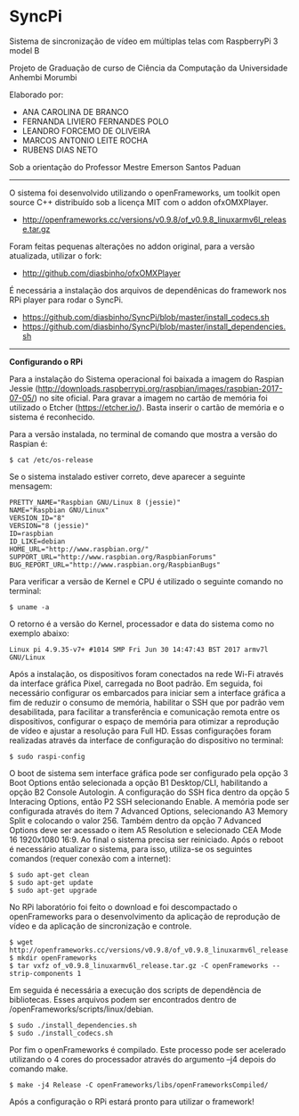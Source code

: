 # SyncPi
Sistema de sincronização de vídeo em múltiplas telas com RaspberryPi 3 model B

Projeto de Graduação de curso de Ciência da Computação da Universidade Anhembi Morumbi

Elaborado por:
 - ANA CAROLINA DE BRANCO
 - FERNANDA LIVIERO FERNANDES POLO
 - LEANDRO FORCEMO DE OLIVEIRA
 - MARCOS ANTONIO LEITE ROCHA
 - RUBENS DIAS NETO

Sob a orientação do Professor Mestre Emerson Santos Paduan

------------------------------------------------------------------------------------------

O sistema foi desenvolvido utilizando o openFrameworks, um toolkit open source C++ distribuído sob a licença MIT com o addon ofxOMXPlayer.
 - http://openframeworks.cc/versions/v0.9.8/of_v0.9.8_linuxarmv6l_release.tar.gz

Foram feitas pequenas alterações no addon original, para a versão atualizada, utilizar o fork:
 - http://github.com/diasbinho/ofxOMXPlayer

É necessária a instalação dos arquivos de dependênicas do framework nos RPi player para rodar o SyncPi.
 - https://github.com/diasbinho/SyncPi/blob/master/install_codecs.sh
 - https://github.com/diasbinho/SyncPi/blob/master/install_dependencies.sh 
 
 ------------------------------------------------------------------------------------------
 
 <Strong>Configurando o RPi</Strong>

Para a instalação do Sistema operacional foi baixada a imagem do Raspian Jessie (http://downloads.raspberrypi.org/raspbian/images/raspbian-2017-07-05/) no site oficial. Para gravar a imagem no cartão de memória foi utilizado o Etcher (https://etcher.io/). Basta inserir o cartão de memória e o sistema é reconhecido. 

Para a versão instalada, no terminal de comando que mostra a versão do Raspian é:

	$ cat /etc/os-release

Se o sistema instalado estiver correto, deve aparecer a seguinte mensagem:

	PRETTY_NAME="Raspbian GNU/Linux 8 (jessie)"
	NAME="Raspbian GNU/Linux"
	VERSION_ID="8"
	VERSION="8 (jessie)"
	ID=raspbian
	ID_LIKE=debian
	HOME_URL="http://www.raspbian.org/"
	SUPPORT_URL="http://www.raspbian.org/RaspbianForums"
	BUG_REPORT_URL="http://www.raspbian.org/RaspbianBugs"

Para verificar a versão de Kernel e CPU é utilizado o seguinte comando no terminal: 

	$ uname -a

O retorno é a versão do Kernel, processador e data do sistema como no exemplo abaixo:

	Linux pi 4.9.35-v7+ #1014 SMP Fri Jun 30 14:47:43 BST 2017 armv7l GNU/Linux

Após a instalação, os dispositivos foram conectados na rede Wi-Fi através da interface gráfica Pixel, carregada no Boot padrão. Em seguida, foi necessário configurar os embarcados para iniciar sem a interface gráfica a fim de reduzir o consumo de memória, habilitar o SSH que por padrão vem desabilitada, para facilitar a transferência e comunicação remota entre os dispositivos, configurar o espaço de memória para otimizar a reprodução de vídeo e ajustar a resolução para Full HD.
	Essas configurações foram realizadas através da interface de configuração do dispositivo no terminal:

	$ sudo raspi-config

O boot de sistema sem interface gráfica pode ser configurado pela opção 3 Boot Options então selecionada a opção B1 Desktop/CLI, habilitando a opção B2 Console Autologin. A configuração do SSH fica dentro da opção 5 Interacing Options, então P2 SSH selecionando Enable. A memória pode ser configurada através do item 7 Advanced Options, selecionando A3 Memory Split e colocando o valor 256. Também dentro da opção 7 Advanced Options deve ser acessado o item A5 Resolution e selecionado CEA Mode 16 1920x1080 16:9. Ao final o sistema precisa ser reiniciado.
Após o reboot é necessário atualizar o sistema, para isso, utiliza-se os seguintes comandos (requer conexão com a internet):

	$ sudo apt-get clean
	$ sudo apt-get update
	$ sudo apt-get upgrade

No RPi laboratório foi feito o download e foi descompactado o openFrameworks para o desenvolvimento da aplicação de reprodução de vídeo e da aplicação de sincronização e controle.

	$ wget http://openframeworks.cc/versions/v0.9.8/of_v0.9.8_linuxarmv6l_release.tar.gz
	$ mkdir openFrameworks
	$ tar vxfz of_v0.9.8_linuxarmv6l_release.tar.gz -C openFrameworks --strip-components 1

Em seguida é necessária a execução dos scripts de dependência de bibliotecas. Esses arquivos podem ser encontrados dentro de /openFrameworks/scripts/linux/debian.

	$ sudo ./install_dependencies.sh
	$ sudo ./install_codecs.sh

Por fim o openFrameworks é compilado. Este processo pode ser acelerado utilizando o 4 cores do processador através do argumento –j4 depois do comando make.

	$ make -j4 Release -C openFrameworks/libs/openFrameworksCompiled/

Após a configuração o RPi estará pronto para utilizar o framework!
